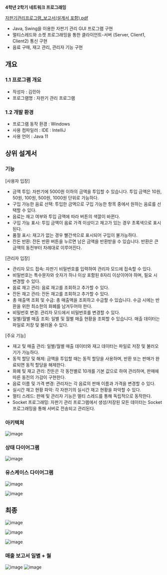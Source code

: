 **4학년 2학기 네트워크 프로그래밍**

[자판기관리프로그램_보고서(설계서 포함).pdf](https://prod-files-secure.s3.us-west-2.amazonaws.com/a1b66f85-a0eb-4149-b91f-458ea42172a3/fc9dc737-5ded-43e3-a773-ea00875e7162/%EC%9E%90%ED%8C%90%EA%B8%B0%EA%B4%80%EB%A6%AC%ED%94%84%EB%A1%9C%EA%B7%B8%EB%9E%A8_%EB%B3%B4%EA%B3%A0%EC%84%9C(%EC%84%A4%EA%B3%84%EC%84%9C_%ED%8F%AC%ED%95%A8).pdf)

- Java, Swing을 이용한 자판기 관리 GUI 프로그램 구현
- 멀티스레드와 소켓 프로그래밍을 통한 클라이언트-서버 (Server, Client1, Client2) 통신 구현
- 음료 구매, 재고 관리, 관리자 기능 구현


## 개요
### 1.1 프로그램 개요
- 작성자 : 김민아
- 프로그램명 : 자판기 관리 프로그램

### 1.2 개발 환경
- 프로그램 동작 환경 : Windows
- 사용 컴파일러 : IDE : IntelliJ
- 사용 언어 : Java 11

## 상위 설계서 
### 기능
[사용자 입장]
- 금액 투입: 자판기에 5000원 이하의 금액을 투입할 수 있습니다. 투입 금액은 10원, 50원, 100원, 500원, 1000원 단위로 가능하다.
- 구입 가능한 음료 선택: 투입한 금액으로 구입 가능한 항목 중에서 원하는 음료를 선택할 수 있다.
- 음료는 재고 여부와 투입 금액에 따라 버튼의 색깔이 바뀐다.
- 구입 가능 표시: 투입 금액이 음료 가격 이상이고 재고가 있는 경우 초록색으로 표시된다.
- 품절 표시: 재고가 없는 경우 빨간색으로 표시되어 구입이 불가능하다.
- 잔돈 반환: 잔돈 반환 버튼을 누르면 남은 금액을 반환받을 수 있습니다. 반환은 큰 금액의 동전부터 차례대로 이루어진다.

[관리자 입장]
- 관리자 모드 접속: 자판기 비밀번호를 입력하여 관리자 모드에 접속할 수 있다.
- 비밀번호는 특수문자와 숫자가 하나 이상 포함된 8자리 이상이어야 하며, 필요 시 변경할 수 있다.
- 음료 재고 관리: 음료 재고를 조회하고 추가할 수 있다.
- 잔돈 재고 관리: 잔돈 재고를 조회하고 추가할 수 있다.
- 총 매출액 조회 및 수금: 총 매출액을 조회하고 수금할 수 있습니다. 수금 시에는 반환을 위한 최소한의 화폐를 남겨두어야 한다.
- 비밀번호 변경: 관리자 모드에서 비밀번호를 변경할 수 있다.
- 일별/월별 매출 조회: 일별 및 월별 매출 현황을 조회할 수 있습니다. 매출 데이터는 파일로 저장 및 불러올 수 있다.

[주요 기능]
- 재고 및 매출 관리: 일별/월별 매출 데이터와 재고 데이터는 파일로 저장 및 불러오기가 가능하다.
- 동적 할당 및 해제: 금액을 투입할 때는 동적 할당을 사용하며, 반환 또는 판매가 완료되면 동적 할당을 해제한다.
- 화폐 및 재고 관리: 잔돈은 각 동전별로 10개를 기본 값으로 하여 관리하며, 판매에 따른 동전의 가감이 구현한다.
- 음료 이름 및 가격 변경: 관리자는 각 음료의 판매 이름과 가격을 변경할 수 있다.
- 실시간 재고 현황 파악: 각 자판기의 실시간 재고 현황을 파악할 수 있다.
- 멀티 스레드: 판매 및 관리자 기능은 멀티 스레드를 통해 독립적으로 동작한다.
- Socket 프로그래밍: 자판기 관리 프로그램에서 생성/저장된 모든 데이터는 Socket 프로그래밍을 통해 서버로 전송되고 관리된다.


### 아키텍쳐
![image](https://github.com/Ogu1208/VendingMachine-Network-Programming/assets/76902448/8a5febd1-46ae-4dc9-8c3e-ac85f9ce92a6)


### 상태 다이어그램
![image](https://github.com/Ogu1208/VendingMachine-Network-Programming/assets/76902448/9a54fd99-03cb-4b70-9644-7abea177c97c)

### 유스케이스 다이어그램
![image](https://github.com/Ogu1208/VendingMachine-Network-Programming/assets/76902448/525e2ace-43f1-4686-8454-2aab3ae348d3)

![image](https://github.com/Ogu1208/VendingMachine-Network-Programming/assets/76902448/43fde1e3-4557-40ce-ac57-5296044097ea)

## 최종
![image](https://github.com/Ogu1208/VendingMachine-Network-Programming/assets/76902448/cddbbf6e-1216-48ad-b8c2-b64562901884)

![image](https://github.com/Ogu1208/VendingMachine-Network-Programming/assets/76902448/1c58a5b7-e3b9-4a8b-bb4b-d55ae58e1a59)

![image](https://github.com/Ogu1208/VendingMachine-Network-Programming/assets/76902448/9cad1bab-726a-44fd-8d0f-9f9dec87cc97)


### 매출 보고서 일별 + 월
![image](https://github.com/Ogu1208/VendingMachine-Network-Programming/assets/76902448/be412475-7c5f-4d4f-9c7b-661b379c871f)
![image](https://github.com/Ogu1208/VendingMachine-Network-Programming/assets/76902448/04aea197-a66d-48ac-b64f-69c11103f316)
